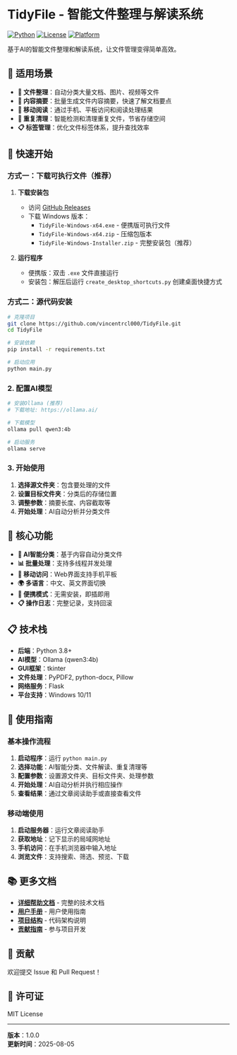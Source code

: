 # TidyFile - 智能文件整理与解读系统

[![Python](https://img.shields.io/badge/Python-3.8+-blue.svg)](https://www.python.org/downloads/)
[![License](https://img.shields.io/badge/License-MIT-green.svg)](LICENSE)
[![Platform](https://img.shields.io/badge/Platform-Windows-lightgrey.svg)](https://github.com/vincentrcl000/TidyFile)

基于AI的智能文件整理和解读系统，让文件管理变得简单高效。

## 🎯 适用场景

- **📁 文件整理**：自动分类大量文档、图片、视频等文件
- **📖 内容摘要**：批量生成文件内容摘要，快速了解文档要点
- **📱 移动阅读**：通过手机、平板访问和阅读处理结果
- **🔄 重复清理**：智能检测和清理重复文件，节省存储空间
- **📋 标签管理**：优化文件标签体系，提升查找效率

## 🚀 快速开始

### 方式一：下载可执行文件（推荐）

1. **下载安装包**
   - 访问 [GitHub Releases](https://github.com/vincentrcl000/TidyFile/releases)
   - 下载 Windows 版本：
     - `TidyFile-Windows-x64.exe` - 便携版可执行文件
     - `TidyFile-Windows-x64.zip` - 压缩包版本
     - `TidyFile-Windows-Installer.zip` - 完整安装包（推荐）

2. **运行程序**
   - 便携版：双击 `.exe` 文件直接运行
   - 安装包：解压后运行 `create_desktop_shortcuts.py` 创建桌面快捷方式

### 方式二：源代码安装

```bash
# 克隆项目
git clone https://github.com/vincentrcl000/TidyFile.git
cd TidyFile

# 安装依赖
pip install -r requirements.txt

# 启动应用
python main.py
```

### 2. 配置AI模型

```bash
# 安装Ollama (推荐)
# 下载地址: https://ollama.ai/

# 下载模型
ollama pull qwen3:4b

# 启动服务
ollama serve
```

### 3. 开始使用

1. **选择源文件夹**：包含要处理的文件
2. **设置目标文件夹**：分类后的存储位置
3. **调整参数**：摘要长度、内容截取等
4. **开始处理**：AI自动分析并分类文件

## 🌟 核心功能

- **🤖 AI智能分类**：基于内容自动分类文件
- **📊 批量处理**：支持多线程并发处理
- **📱 移动访问**：Web界面支持手机平板
- **🌍 多语言**：中文、英文界面切换
- **🔄 便携模式**：无需安装，即插即用
- **📋 操作日志**：完整记录，支持回滚

## 📋 技术栈

- **后端**：Python 3.8+
- **AI模型**：Ollama (qwen3:4b)
- **GUI框架**：tkinter
- **文件处理**：PyPDF2, python-docx, Pillow
- **网络服务**：Flask
- **平台支持**：Windows 10/11

## 📖 使用指南

### 基本操作流程

1. **启动程序**：运行 `python main.py`
2. **选择功能**：AI智能分类、文件解读、重复清理等
3. **配置参数**：设置源文件夹、目标文件夹、处理参数
4. **开始处理**：AI自动分析并执行相应操作
5. **查看结果**：通过文章阅读助手或直接查看文件

### 移动端使用

1. **启动服务器**：运行文章阅读助手
2. **获取地址**：记下显示的局域网地址
3. **手机访问**：在手机浏览器中输入地址
4. **浏览文件**：支持搜索、筛选、预览、下载

## 📚 更多文档

- **[详细帮助文档](docs/详细帮助文档.md)** - 完整的技术文档
- **[用户手册](docs/用户手册.md)** - 用户使用指南
- **[项目结构](docs/PROJECT_STRUCTURE.md)** - 代码架构说明
- **[贡献指南](CONTRIBUTING.md)** - 参与项目开发

## 🤝 贡献

欢迎提交 Issue 和 Pull Request！

## 📄 许可证

MIT License

---

**版本**：1.0.0  
**更新时间**：2025-08-05